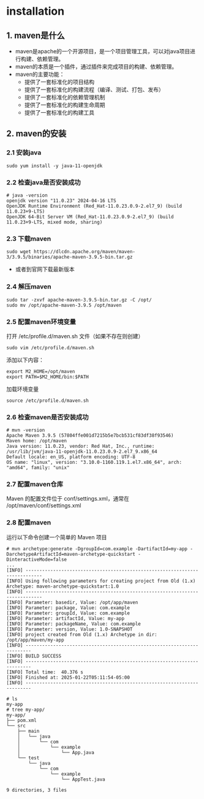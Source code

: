 # installation

## 1. maven是什么
* maven是apache的一个开源项目，是一个项目管理工具，可以对java项目进行构建、依赖管理。
* maven的本质是一个插件，通过插件来完成项目的构建、依赖管理。
* maven的主要功能：
    * 提供了一套标准化的项目结构
    * 提供了一套标准化的构建流程（编译、测试、打包、发布）
    * 提供了一套标准化的依赖管理机制
    * 提供了一套标准化的构建生命周期
    * 提供了一套标准化的构建工具

## 2. maven的安装

### 2.1 安装java
```
sudo yum install -y java-11-openjdk
```

### 2.2 检查java是否安装成功
```
# java -version
openjdk version "11.0.23" 2024-04-16 LTS
OpenJDK Runtime Environment (Red_Hat-11.0.23.0.9-2.el7_9) (build 11.0.23+9-LTS)
OpenJDK 64-Bit Server VM (Red_Hat-11.0.23.0.9-2.el7_9) (build 11.0.23+9-LTS, mixed mode, sharing)
```


### 2.3 下载maven
```
sudo wget https://dlcdn.apache.org/maven/maven-3/3.9.5/binaries/apache-maven-3.9.5-bin.tar.gz
```
* 或者到官网下载最新版本

### 2.4 解压maven
```
sudo tar -zxvf apache-maven-3.9.5-bin.tar.gz -C /opt/
sudo mv /opt/apache-maven-3.9.5 /opt/maven
```


### 2.5 配置maven环境变量
打开 /etc/profile.d/maven.sh 文件（如果不存在则创建）
```
sudo vim /etc/profile.d/maven.sh
```

添加以下内容：
```
export M2_HOME=/opt/maven
export PATH=$M2_HOME/bin:$PATH
```

加载环境变量
```
source /etc/profile.d/maven.sh
```

### 2.6 检查maven是否安装成功
```
# mvn -version
Apache Maven 3.9.5 (57804ffe001d7215b5e7bcb531cf83df38f93546)
Maven home: /opt/maven
Java version: 11.0.23, vendor: Red Hat, Inc., runtime: /usr/lib/jvm/java-11-openjdk-11.0.23.0.9-2.el7_9.x86_64
Default locale: en_US, platform encoding: UTF-8
OS name: "linux", version: "3.10.0-1160.119.1.el7.x86_64", arch: "amd64", family: "unix"
```

### 2.7 配置maven仓库
Maven 的配置文件位于 conf/settings.xml，通常在 /opt/maven/conf/settings.xml



### 2.8 配置maven
运行以下命令创建一个简单的 Maven 项目
```
# mvn archetype:generate -DgroupId=com.example -DartifactId=my-app -DarchetypeArtifactId=maven-archetype-quickstart -DinteractiveMode=false
...
[INFO] ----------------------------------------------------------------------------
[INFO] Using following parameters for creating project from Old (1.x) Archetype: maven-archetype-quickstart:1.0
[INFO] ----------------------------------------------------------------------------
[INFO] Parameter: basedir, Value: /opt/app/maven
[INFO] Parameter: package, Value: com.example
[INFO] Parameter: groupId, Value: com.example
[INFO] Parameter: artifactId, Value: my-app
[INFO] Parameter: packageName, Value: com.example
[INFO] Parameter: version, Value: 1.0-SNAPSHOT
[INFO] project created from Old (1.x) Archetype in dir: /opt/app/maven/my-app
[INFO] ------------------------------------------------------------------------
[INFO] BUILD SUCCESS
[INFO] ------------------------------------------------------------------------
[INFO] Total time:  40.376 s
[INFO] Finished at: 2025-01-22T05:11:54-05:00
[INFO] ------------------------------------------------------------------------

# ls
my-app
# tree my-app/
my-app/
├── pom.xml
└── src
    ├── main
    │   └── java
    │       └── com
    │           └── example
    │               └── App.java
    └── test
        └── java
            └── com
                └── example
                    └── AppTest.java

9 directories, 3 files
```

